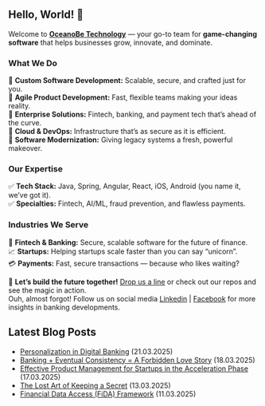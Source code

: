 ## Hello, World! :wave:

Welcome to **[OceanoBe Technology][1]** — your go-to team for **game-changing software** that helps businesses grow, innovate, and dominate.

### What We Do
🔹 **Custom Software Development:** Scalable, secure, and crafted just for you.\
🔹 **Agile Product Development:** Fast, flexible teams making your ideas reality.\
🔹 **Enterprise Solutions:** Fintech, banking, and payment tech that’s ahead of the curve.\
🔹 **Cloud & DevOps:** Infrastructure that’s as secure as it is efficient.\
🔹 **Software Modernization:** Giving legacy systems a fresh, powerful makeover.
 
### Our Expertise
✅ **Tech Stack:** Java, Spring, Angular, React, iOS, Android (you name it, we’ve got it).\
✅ **Specialties:** Fintech, AI/ML, fraud prevention, and flawless payments.
 
### Industries We Serve
🏦 **Fintech & Banking:** Secure, scalable software for the future of finance.\
📈 **Startups:** Helping startups scale faster than you can say “unicorn”.\
💳 **Payments:** Fast, secure transactions — because who likes waiting?
 
📩 **Let’s build the future together!** [Drop us a line][1] or check out our repos and see the magic in action.\
Ouh, almost forgot! Follow us on social media [Linkedin][2] | [Facebook][3] for more insights in banking developments.


[1]: https://oceanobe.com
[2]: https://www.linkedin.com/company/oceanobe-technology/
[3]: https://www.facebook.com/oceanobe/

## Latest Blog Posts
- [Personalization in Digital Banking](https://oceanobe.com/news/personalization-in-digital-banking/1499) (21.03.2025)
- [Banking + Eventual Consistency = A Forbidden Love Story](https://oceanobe.com/news/banking-+-eventual-consistency-=-a-forbidden-love-story/1496) (18.03.2025)
- [Effective Product Management for Startups in the Acceleration Phase](https://oceanobe.com/news/effective-product-management-for-startups-in-the-acceleration-phase/1494) (17.03.2025)
- [The Lost Art of Keeping a Secret](https://oceanobe.com/news/the-lost-art-of-keeping-a-secret/1492) (13.03.2025)
- [Financial Data Access (FiDA) Framework](https://oceanobe.com/news/financial-data-access-(fida)-framework/1476) (11.03.2025)
